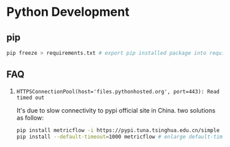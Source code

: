 # Python Development

## pip 
```bash
pip freeze > requirements.txt # export pip installed package into requirements.txt
```

## FAQ 

1. `HTTPSConnectionPool(host='files.pythonhosted.org', port=443): Read timed out`
  
    It's due to slow connectivity to pypi official site in China. two solutions as follow: 
    ```bash
    pip install metricflow -i https://pypi.tuna.tsinghua.edu.cn/simple # reindex from tsinghua mirror pypi source
    pip install --default-timeout=1000 metricflow # enlarge default-timeout, the default value is 100
    ```
